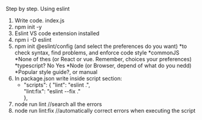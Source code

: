 Step by step. Using eslint

1. Write code. index.js
2. npm init -y
3. Eslint VS code extension installed
4. npm i -D eslint
5. npm init @eslint/config  (and select the preferences do you want)
    *to check syntax, find problems, and enforce code style
    *commonJS
    *None of thes (or React or vue. Remember, choices your preferences)
    *typescript? No Yes
    *Node (or Browser, depend of what do you nedd)
    *Popular style guide?, or manual
6. In package.json write inside script section:
    * "scripts": {
    "lint": "eslint .",    
    "lint:fix": "eslint --fix ."        
    },
7. node run lint   //search all the errors
8. node run lint:fix  //automatically correct errors when executing the script
